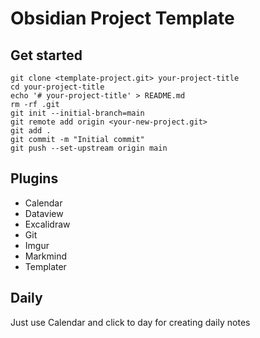 # Obsidian Project Template

## Get started

```shell
git clone <template-project.git> your-project-title
cd your-project-title
echo '# your-project-title' > README.md
rm -rf .git
git init --initial-branch=main
git remote add origin <your-new-project.git>
git add .
git commit -m "Initial commit"
git push --set-upstream origin main
```

## Plugins 

- Calendar
- Dataview
- Excalidraw
- Git
- Imgur
- Markmind
- Templater

## Daily

Just use Calendar and click to day for creating daily notes
